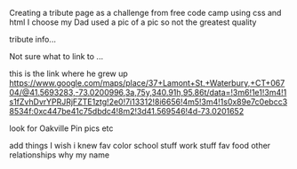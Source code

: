 Creating a tribute page as a challenge from free code camp using css and html
I choose my Dad 
used a pic of a pic so not the greatest quality 

tribute info...








 Not sure what to link to ...


this is the link where he grew up 
 https://www.google.com/maps/place/37+Lamont+St,+Waterbury,+CT+06704/@41.5693283,-73.0200996,3a,75y,340.91h,95.86t/data=!3m6!1e1!3m4!1s1fZvhDvrYPRJRjFZTE1ztg!2e0!7i13312!8i6656!4m5!3m4!1s0x89e7c0ebcc38534f:0xc447be41c75dbdc4!8m2!3d41.569546!4d-73.0201652

look for Oakville Pin pics etc


 add things I wish i knew
    fav color
    school stuff 
    work stuff
    fav food
    other relationships
    why my name
